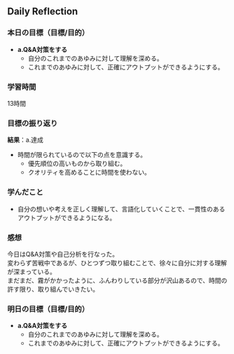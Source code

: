 ## Daily Reflection

### 本日の目標（目標/目的）
- **a.Q&A対策をする**
  - 自分のこれまでのあゆみに対して理解を深める。  
  - これまでのあゆみに対して、正確にアウトプットができるようにする。

### 学習時間
13時間

### 目標の振り返り
**結果**：a.達成

- 時間が限られているので以下の点を意識する。
  - 優先順位の高いものから取り組む。
  - クオリティを高めることに時間を使わない。

### 学んだこと

- 自分の想いや考えを正しく理解して、言語化していくことで、一貫性のあるアウトプットができるようになる。

### 感想
今日はQ&A対策や自己分析を行なった。  
変わらず苦戦中であるが、ひとつずつ取り組むことで、徐々に自分に対する理解が深まっている。  
まだまだ、霧がかかったように、ふんわりしている部分が沢山あるので、時間の許す限り、取り組んでいきたい。  

### 明日の目標（目標/目的）
- **a.Q&A対策をする**
  - 自分のこれまでのあゆみに対して理解を深める。  
  - これまでのあゆみに対して、正確にアウトプットができるようにする。
